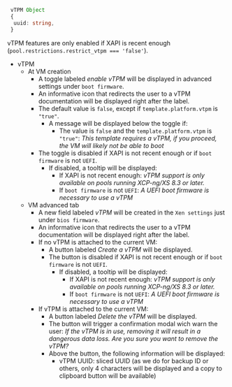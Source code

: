 ```ts
 vTPM Object
 {
  uuid: string,
 }
```

vTPM features are only enabled if XAPI is recent enough (`pool.restrictions.restrict_vtpm === 'false'`).

- vTPM
  - At VM creation
    - A toggle labeled _enable vTPM_ will be displayed in advanced settings under `boot firmware`.
    - An informative icon that redirects the user to a vTPM documentation will be displayed right after the label.
    - The default value is `false`, except if `template.platform.vtpm` is `"true"`.
      - A message will be displayed below the toggle if:
        - The value is `false` and the `template.platform.vtpm` is `"true"`: _This template requires a vTPM, if you proceed, the VM will likely not be able to boot_
    - The toggle is disabled if XAPI is not recent enough or if `boot firmware` is not `UEFI`.
      - If disabled, a tooltip will be displayed:
        - If XAPI is not recent enough: _vTPM support is only available on pools running XCP-ng/XS 8.3 or later._
        - If `boot firmware` is not `UEFI`: _A UEFI boot firmware is necessary to use a vTPM_
  - VM advanced tab
    - A new field labeled _vTPM_ will be created in the `Xen settings` just under `bios firmware`.
    - An informative icon that redirects the user to a vTPM documentation will be displayed right after the label.
    - If no vTPM is attached to the current VM:
      - A button labeled _Create a vTPM_ will be displayed.
      - The button is disabled if XAPI is not recent enough or if `boot firmware` is not `UEFI`.
        - If disabled, a tooltip will be displayed:
          - If XAPI is not recent enough: _vTPM support is only available on pools running XCP-ng/XS 8.3 or later._
          - If `boot firmware` is not `UEFI`: _A UEFI boot firmware is necessary to use a vTPM_
    - If vTPM is attached to the current VM:
      - A button labeled _Delete the vTPM_ will be displayed.
      - The button will trigger a confirmation modal wich warn the user: _If the vTPM is in use, removing it will result in a dangerous data loss. Are you sure you want to remove the vTPM?_
      - Above the button, the following information will be displayed:
        - vTPM UUID: sliced UUID (as we do for backup ID or others, only 4 characters will be displayed and a copy to clipboard button will be available)
